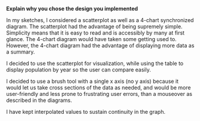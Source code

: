 **Explain why you chose the design you implemented**

In my sketches, I considered a scatterplot as well as a 4-chart synchronized diagram. The scatterplot had the advantage of being supremely simple. Simplicity means that it is easy to read and is accessibly by many at first glance. The 4-chart diagram would have taken some getting used to. However, the 4-chart diagram had the advantage of displaying more data as a summary.

I decided to use the scatterplot for visualization, while using the table to display population by year so the user can compare easily.

I decided to use a brush tool with a single x axis (no y axis) because it would let us take cross sections of the data as needed, and would be more user-friendly and less prone to frustrating user errors, than a mouseover as described in the diagrams.

I have kept interpolated values to sustain continuity in the graph.
